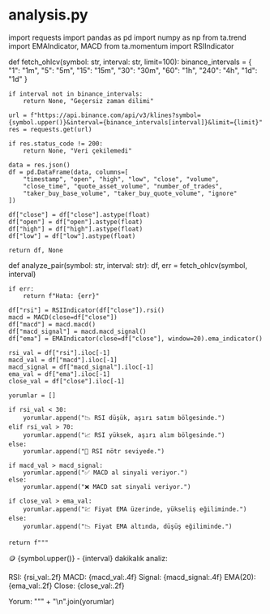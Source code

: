 # analysis.py
import requests
import pandas as pd
import numpy as np
from ta.trend import EMAIndicator, MACD
from ta.momentum import RSIIndicator

def fetch_ohlcv(symbol: str, interval: str, limit=100):
    binance_intervals = {
        "1": "1m", "5": "5m", "15": "15m", "30": "30m", "60": "1h", "240": "4h", "1d": "1d"
    }

    if interval not in binance_intervals:
        return None, "Geçersiz zaman dilimi"

    url = f"https://api.binance.com/api/v3/klines?symbol={symbol.upper()}&interval={binance_intervals[interval]}&limit={limit}"
    res = requests.get(url)

    if res.status_code != 200:
        return None, "Veri çekilemedi"

    data = res.json()
    df = pd.DataFrame(data, columns=[
        "timestamp", "open", "high", "low", "close", "volume",
        "close_time", "quote_asset_volume", "number_of_trades",
        "taker_buy_base_volume", "taker_buy_quote_volume", "ignore"
    ])

    df["close"] = df["close"].astype(float)
    df["open"] = df["open"].astype(float)
    df["high"] = df["high"].astype(float)
    df["low"] = df["low"].astype(float)

    return df, None

def analyze_pair(symbol: str, interval: str):
    df, err = fetch_ohlcv(symbol, interval)

    if err:
        return f"Hata: {err}"

    df["rsi"] = RSIIndicator(df["close"]).rsi()
    macd = MACD(close=df["close"])
    df["macd"] = macd.macd()
    df["macd_signal"] = macd.macd_signal()
    df["ema"] = EMAIndicator(close=df["close"], window=20).ema_indicator()

    rsi_val = df["rsi"].iloc[-1]
    macd_val = df["macd"].iloc[-1]
    macd_signal = df["macd_signal"].iloc[-1]
    ema_val = df["ema"].iloc[-1]
    close_val = df["close"].iloc[-1]

    yorumlar = []

    if rsi_val < 30:
        yorumlar.append("📉 RSI düşük, aşırı satım bölgesinde.")
    elif rsi_val > 70:
        yorumlar.append("📈 RSI yüksek, aşırı alım bölgesinde.")
    else:
        yorumlar.append("🔁 RSI nötr seviyede.")

    if macd_val > macd_signal:
        yorumlar.append("✅ MACD al sinyali veriyor.")
    else:
        yorumlar.append("❌ MACD sat sinyali veriyor.")

    if close_val > ema_val:
        yorumlar.append("💹 Fiyat EMA üzerinde, yükseliş eğiliminde.")
    else:
        yorumlar.append("📉 Fiyat EMA altında, düşüş eğiliminde.")

    return f"""
🪙 {symbol.upper()} - {interval} dakikalık analiz:

RSI: {rsi_val:.2f}
MACD: {macd_val:.4f}
Signal: {macd_signal:.4f}
EMA(20): {ema_val:.2f}
Close: {close_val:.2f}

Yorum:
""" + "\n".join(yorumlar)
